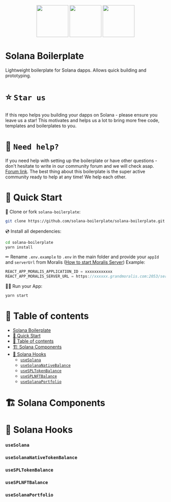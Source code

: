 <p align="center">
  <img src="https://moralis.io/wp-content/uploads/2021/04/Moralis-Logo.svg" style="height: 100px;" />
  <img src="https://cdn2.iconfinder.com/data/icons/ios-7-icons/50/plus-512.png" style="height: 100px;" />
  <img src="https://solana.com/_next/image?url=%2F_next%2Fstatic%2Fmedia%2FsolanaLogoMark.17260911.svg&w=128&q=75" style="height: 100px;"/>
</p>

# Solana Boilerplate
Lightweight boilerplate for Solana dapps. Allows quick building and prototyping.

# ⭐️ `Star us`
If this repo helps you building your dapps on Solana - please ensure you leave us a star! This motivates and helps us a lot to bring more free code, templates and boilerplates to you. 

# 🤝 `Need help?`
If you need help with setting up the boilerplate or have other questions - don't hesitate to write in our community forum and we will check asap. [Forum link](https://forum.moralis.io/t/solana-boilerplate-questions/8637). The best thing about this boilerplate is the super active community ready to help at any time! We help each other.

# 🚀 Quick Start

📄 Clone or fork `solana-boilerplate`:
```sh
git clone https://github.com/solana-boilerplate/solana-boilerplate.git
```
💿 Install all dependencies:
```sh
cd solana-boilerplate
yarn install 
```
✏ Rename `.env.example` to `.env` in the main folder and provide your `appId` and `serverUrl` from Moralis ([How to start Moralis Server](https://docs.moralis.io/moralis-server/getting-started/create-a-moralis-server)) 
Example:
```jsx
REACT_APP_MORALIS_APPLICATION_ID = xxxxxxxxxxxx
REACT_APP_MORALIS_SERVER_URL = https://xxxxxx.grandmoralis.com:2053/server
```
🚴‍♂️ Run your App:
```sh
yarn start
```

# 🧭 Table of contents

- [Solana Boilerplate](#solana-boilerplate)
- [🚀 Quick Start](#-quick-start)
- [🧭 Table of contents](#-table-of-contents)
- [🏗 Solana Components](#-solana-components)
- [🧰 Solana Hooks](#-solana-hooks)
  - [`useSolana`](#usesolana)
  - [`useSolanaNativeBalance`](#usesolananativebalance)
  - [`useSPLTokenBalance`](#usesolanatokenbalance)
  - [`useSPLNFTBalance`](#usesolananftbalance)
  - [`useSolanaPortfolio`](#usesolanaportfolio)

# 🏗 Solana Components

# 🧰 Solana Hooks

### `useSolana`

### `useSolanaNativeTokenBalance`

### `useSPLTokenBalance`

### `useSPLNFTBalance`

### `useSolanaPortfolio`
